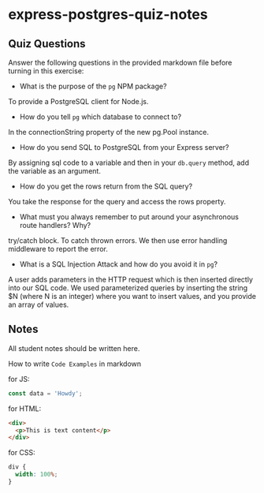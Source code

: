 # express-postgres-quiz-notes

## Quiz Questions

Answer the following questions in the provided markdown file before turning in this exercise:

- What is the purpose of the `pg` NPM package?

To provide a PostgreSQL client for Node.js.

- How do you tell `pg` which database to connect to?

In the connectionString property of the new pg.Pool instance.

- How do you send SQL to PostgreSQL from your Express server?

By assigning sql code to a variable and then in your `db.query` method, add the variable as an argument.

- How do you get the rows return from the SQL query?

You take the response for the query and access the rows property.

- What must you always remember to put around your asynchronous route handlers? Why?

try/catch block. To catch thrown errors. We then use error handling middleware to report the error.

- What is a SQL Injection Attack and how do you avoid it in `pg`?

A user adds parameters in the HTTP request which is then inserted directly into our SQL code. We used parameterized queries by inserting the string $N (where N is an integer) where you want to insert values, and you provide an array of values.

## Notes

All student notes should be written here.

How to write `Code Examples` in markdown

for JS:

```javascript
const data = 'Howdy';
```

for HTML:

```html
<div>
  <p>This is text content</p>
</div>
```

for CSS:

```css
div {
  width: 100%;
}
```
